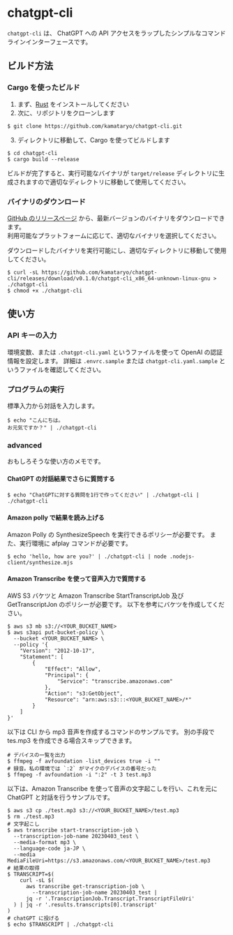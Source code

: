# chatgpt-cli

`chatgpt-cli` は、 ChatGPT への API アクセスをラップしたシンプルなコマンドラインインターフェースです。

## ビルド方法

### Cargo を使ったビルド

1. まず、[Rust](https://www.rust-lang.org/tools/install) をインストールしてください
2. 次に、リポジトリをクローンします

  ```shell
  $ git clone https://github.com/kamataryo/chatgpt-cli.git
  ```

3. ディレクトリに移動して、Cargo を使ってビルドします
　
  ```shell
  $ cd chatgpt-cli
  $ cargo build --release
  ```

ビルドが完了すると、実行可能なバイナリが `target/release` ディレクトリに生成されますので適切なディレクトリに移動して使用してください。

### バイナリのダウンロード

[GitHub のリリースページ](https://github.com/kamataryo/chatgpt-cli/releases/latest) から、最新バージョンのバイナリをダウンロードできます。  
利用可能なプラットフォームに応じて、適切なバイナリを選択してください。

ダウンロードしたバイナリを実行可能にし、適切なディレクトリに移動して使用してください。

```shell
$ curl -sL https://github.com/kamataryo/chatgpt-cli/releases/download/v0.1.0/chatgpt-cli_x86_64-unknown-linux-gnu > ./chatgpt-cli
$ chmod +x ./chatgpt-cli
```

## 使い方

### API キーの入力

環境変数、または `.chatgpt-cli.yaml` というファイルを使って OpenAI の認証情報を設定します。
詳細は `.envrc.sample` または `chatgpt-cli.yaml.sample` というファイルを確認してください。

### プログラムの実行

標準入力から対話を入力します。 

```shell
$ echo "こんにちは。
お元気ですか？" | ./chatgpt-cli
```

### advanced

おもしろそうな使い方のメモです。

#### ChatGPT の対話結果でさらに質問する

```shell
$ echo "ChatGPTに対する質問を1行で作ってください" | ./chatgpt-cli | ./chatgpt-cli
```

#### Amazon polly で結果を読み上げる

Amazon Polly の SynthesizeSpeech を実行できるポリシーが必要です。
また、実行環境に afplay コマンドが必要です。
```shell
$ echo 'hello, how are you?' | ./chatgpt-cli | node .nodejs-client/synthesize.mjs
```

#### Amazon Transcribe を使って音声入力で質問する

AWS S3 バケツと Amazon Transcribe StartTranscriptJob 及び GetTranscriptJon のポリシーが必要です。
以下を参考にバケツを作成してください。

```shell
$ aws s3 mb s3://<YOUR_BUCKET_NAME>
$ aws s3api put-bucket-policy \
  --bucket <YOUR_BUCKET_NAME> \
  --policy '{
    "Version": "2012-10-17",
    "Statement": [
        {
            "Effect": "Allow",
            "Principal": {
                "Service": "transcribe.amazonaws.com"
            },
            "Action": "s3:GetObject",
            "Resource": "arn:aws:s3:::<YOUR_BUCKET_NAME>/*"
        }
    ]
}'
```

以下は CLI から mp3 音声を作成するコマンドのサンプルです。
別の手段で tes.mp3 を作成できる場合スキップできます。

```shell
# デバイスの一覧を出力
$ ffmpeg -f avfoundation -list_devices true -i ""
# 録音。私の環境では `:2` がマイクのデバイスの番号だった
$ ffmpeg -f avfoundation -i ":2" -t 3 test.mp3
```

以下は、Amazon Transcribe を使って音声の文字起こしを行い、これを元に ChatGPT と対話を行うサンプルです。

```shell
$ aws s3 cp ./test.mp3 s3://<YOUR_BUCKET_NAME>/test.mp3
$ rm ./test.mp3
# 文字起こし
$ aws transcribe start-transcription-job \
  --transcription-job-name 20230403_test \
  --media-format mp3 \
  --language-code ja-JP \
  --media MediaFileUri=https://s3.amazonaws.com/<YOUR_BUCKET_NAME>/test.mp3
# 結果の取得
$ TRANSCRIPT=$(
    curl -sL $(
      aws transcribe get-transcription-job \
        --transcription-job-name 20230403_test |
      jq -r '.TranscriptionJob.Transcript.TranscriptFileUri'
  ) | jq -r '.results.transcripts[0].transcript'
)
# chatGPT に投げる
$ echo $TRANSCRIPT | ./chatgpt-cli
```
